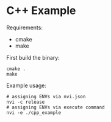 # C++ Example

Requirements:
- cmake
- make

First build the binary:
```DOSINI
cmake .
make
```

Example usage:
```DOSINI
# assigning ENVs via nvi.json
nvi -c release
# assigning ENVs via execute command
nvi -e ./cpp_example
```
